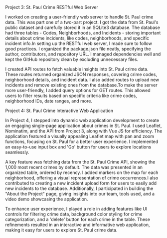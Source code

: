 Project 3: St. Paul Crime RESTful Web Server

I worked on creating a user-friendly web server to handle St. Paul crime data. This was part one of a two-part project. I got the data from St. Paul's public dataset and carefully stored it in an SQLite3 database. The database had three tables - Codes, Neighborhoods, and Incidents - storing important details about crime incidents, like codes, neighborhoods, and specific incident info.In setting up the RESTful web server, I made sure to follow good practices. I organized the package.json file neatly, specifying the author, contributors, and repository URL. I managed dependencies well and kept the GitHub repository clean by excluding unnecessary files.

I created API routes to fetch valuable insights into St. Paul crime data. These routes returned organized JSON responses, covering crime codes, neighborhood details, and incident data. I also added routes to upload new incidents and remove existing ones from the database.To make the server more user-friendly, I added query options for GET routes. This allowed users to filter results based on specific criteria like crime codes, neighborhood IDs, date ranges, and more.

Project 4: St. Paul Crime Interactive Web Application

In Project 4, I stepped into dynamic web application development to create an engaging single-page application about crimes in St. Paul. I used Leaflet, Nominatim, and the API from Project 3, along with Vue JS for efficiency. The application featured a visually appealing Leaflet map with pan and zoom functions, focusing on St. Paul for a better user experience. I implemented an easy-to-use input box and 'Go' button for users to explore locations seamlessly.

A key feature was fetching data from the St. Paul Crime API, showing the 1,000 most recent crimes by default. The data was presented in an organized table, ordered by recency. I added markers on the map for each neighborhood, offering a visual representation of crime occurrences.I also contributed to creating a new incident upload form for users to easily add new incidents to the database. Additionally, I participated in building the "About the Project" page, giving insights into our team, tools used, and a video demo showcasing the application.

To enhance user experience, I played a role in adding features like UI controls for filtering crime data, background color styling for crime categorization, and a 'delete' button for each crime in the table. These refinements resulted in an interactive and informative web application, making it easy for users to explore St. Paul crime data.

